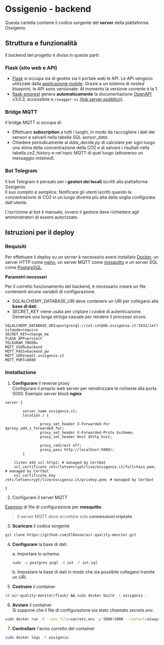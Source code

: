 # Ossigenio - backend

Questa cartella contiene il codice sorgente del **server** della piattaforma Ossigenio.

## Struttura e funzionalità

Il backend del progetto è diviso in queste parti:

### Flask (sito web e API)

- [Flask](https://flask.palletsprojects.com/en/2.2.x/)
si occupa sia di gestire sia il portale web le API. Le API vengono utilizzate dalla [applicazione mobile](). Grazie a un sistema di *nested blueprint*, le API sono versionate: Al momento la versione corrente è la 1.  
- [flask-smorest](https://flask-smorest.readthedocs.io/en/latest/)
genera **automaticamente** la documentazione
[OpenAPI](https://www.openapis.org/) v3.0.3, accessibile a `/swagger-ui`
[(link server pubblico)](https://ossigenio.it/swagger-ui).

### Bridge MQTT

Il bridge MQTT si occupa di:

- Effettuare **subscription** a tutti i luoghi, in modo da raccogliere i dati dei sensori e salvarli nella tabella SQL *sensor_data*.
- Chiedere periodicamente al *data_decide.py* di calcolare per ogni luogo una stima della concentrazione della CO2 e di salvare i risultati nella tabella *co2_history* e nel topic MQTT di quel luogo (attraverso un messaggio *retained*).

### Bot Telegram

Il bot Telegram è pensato per i **gestori dei locali** iscritti alla piattaforma Ossigenio.  
Il suo compito è semplice: Notificare gli utenti iscritti quando la concentrazione di CO2
in un luogo diventa più alta della soglia configurata dall'utente.

L'iscrizione al bot è manuale, ovvero il gestore deve richiedere agli amministratori
di essere autorizzato.

## Istruzioni per il deploy

### Requisiti

Per effettuare il deploy su un server è necessario avere installato
[Docker](https://www.docker.com/),
un server HTTP come
[nginx](https://www.nginx.com/),
un server MQTT come
[mosquitto](https://mosquitto.org/)
e un server SQL come
[PostgreSQL](https://www.postgresql.org/).

**Parametri necessari**

Per il corretto funzionamento del backend, è necessario creare un file contenenti alcune variabili di configurazione.

- SQLALCHEMY_DATABASE_URI deve contenere un URI per collegarsi alla **base di dati**.
- SECRET_KEY viene usata per criptare i cookie di autenticazione. Generare una lunga stringa casuale per rendere il processo sicuro.

```
SQLALCHEMY_DATABASE_URI=postgresql://iot:iot@db.ossigenio.it:5432/iot?sslmode=require
SECRET_KEY=change_me
FLASK_APP=project
TELEGRAM_TOKEN=
MQTT_USER=backend
MQTT_PASS=backend_pw
MQTT_SERV=mqtt.ossigenio.it
MQTT_PORT=8080
```

### Installazione

1) **Configurare** il reverse proxy  
Configurare il proprio web server per reindirizzare le richieste alla porta 5000.
Esempio server block **nginx**
```
server {

        server_name ossigenio.it;
        location / {

                proxy_set_header X-Forwarded-For $proxy_add_x_forwarded_for;
                proxy_set_header X-Forwarded-Proto $scheme;
                proxy_set_header Host $http_host;

                proxy_redirect off;
                proxy_pass http://localhost:5000/;
        }

    listen 443 ssl http2; # managed by Certbot
    ssl_certificate /etc/letsencrypt/live/ossigenio.it/fullchain.pem; # managed by Certbot
    ssl_certificate_key /etc/letsencrypt/live/ossigenio.it/privkey.pem; # managed by Certbot

}
```

2) Configurare il server MQTT  

[Esempio]()
di file di configurazione per **mosquitto**.

> Il server MQTT deve accettare solo **connessioni criptate.**

3) **Scaricare** il codice sorgente
```bash
git clone https://github.com/ElDavoo/air-quality-monitor.git
```

4) **Configurare** la base di dati

    a. Importare lo schema:
    ```bash
    sudo -u postgres psql -d iot -f iot.sql
    ```
    b. Impostare la base di dati in modo che sia possibile collegarsi tramite un URI.


5) **Costruire** il container
```bash
cd air-quality-monitor/flask/ && sudo docker build -t ossigenio .
```
6) **Avviare** il container  
Si suppone che il file di configurazione sia stato chiamato *secrets.env*.
```bash
sudo docker run -d --env-file=secrets.env -p 5000:5000 --restart=always --name ossigenio ossigenio
```
7) **Controllare** l'avvio corretto del container
```bash
sudo docker logs -f ossigenio
```